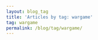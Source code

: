 ```yaml
---
layout: blog_tag
title: 'Articles by tag: wargame'
tag: wargame
permalink: /blog/tag/wargame/
---
```

